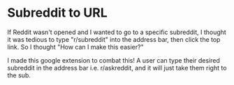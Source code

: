 # Subreddit to URL

If Reddit wasn't opened and I wanted to go to a specific subreddit, I thought it was tedious to type "r/subreddit" into the address bar, then click the top link. So I thought "How can I make this easier?" 

I made this google extension to combat this! A user can type their desired subreddit in the address bar i.e. r/askreddit, and it will just take them right to the sub.

